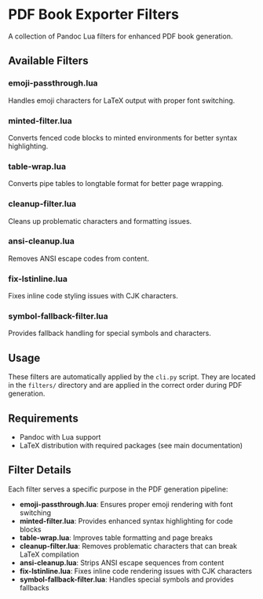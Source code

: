 # PDF Book Exporter Filters

A collection of Pandoc Lua filters for enhanced PDF book generation.

## Available Filters

### emoji-passthrough.lua

Handles emoji characters for LaTeX output with proper font switching.

### minted-filter.lua

Converts fenced code blocks to minted environments for better syntax highlighting.

### table-wrap.lua

Converts pipe tables to longtable format for better page wrapping.

### cleanup-filter.lua

Cleans up problematic characters and formatting issues.

### ansi-cleanup.lua

Removes ANSI escape codes from content.

### fix-lstinline.lua

Fixes inline code styling issues with CJK characters.

### symbol-fallback-filter.lua

Provides fallback handling for special symbols and characters.

## Usage

These filters are automatically applied by the `cli.py` script. They are located in the `filters/` directory and are applied in the correct order during PDF generation.

## Requirements

- Pandoc with Lua support
- LaTeX distribution with required packages (see main documentation)

## Filter Details

Each filter serves a specific purpose in the PDF generation pipeline:

- **emoji-passthrough.lua**: Ensures proper emoji rendering with font switching
- **minted-filter.lua**: Provides enhanced syntax highlighting for code blocks
- **table-wrap.lua**: Improves table formatting and page breaks
- **cleanup-filter.lua**: Removes problematic characters that can break LaTeX compilation
- **ansi-cleanup.lua**: Strips ANSI escape sequences from content
- **fix-lstinline.lua**: Fixes inline code rendering issues with CJK characters
- **symbol-fallback-filter.lua**: Handles special symbols and provides fallbacks
